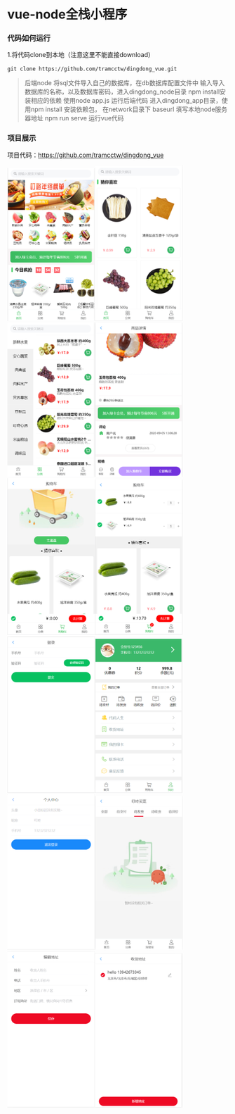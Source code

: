 # vue-node全栈小程序

### 代码如何运行


1.将代码clone到本地（注意这里不能直接download）

```shell
git clone https://github.com/tramcctw/dingdong_vue.git
```

> 后端node 将sql文件导入自己的数据库，在db数据库配置文件中
> 输入导入数据库的名称，以及数据库密码，进入dingdong_node目录
> npm install安装相应的依赖 使用node app.js 运行后端代码
> 进入dingdong_app目录，使用npm install 安装依赖包，
> 在network目录下 baseurl 填写本地node服务器地址
> npm run serve 运行vue代码


### 项目展示

项目代码：https://github.com/tramcctw/dingdong_vue

<img src="https://github.com/tramcctw/images/blob/master/images/dingdong01.png"  width="200px"/><img src="https://github.com/tramcctw/images/blob/master/images/dingdong02.png" width="200px"/><img src="https://github.com/tramcctw/images/blob/master/images/dingdong03.png" width="200px"/><img src="https://github.com/tramcctw/images/blob/master/images/dingdong04.png" width="200px"/><img src="https://github.com/tramcctw/images/blob/master/images/dingdong05.png" width="200px"/><img src="https://github.com/tramcctw/images/blob/master/images/dingdong06.png" width="200px"/><img src="https://github.com/tramcctw/images/blob/master/images/dingdong07.png" width="200px"/><img src="https://github.com/tramcctw/images/blob/master/images/dingdong08.png" width="200px"/><img src="https://github.com/tramcctw/images/blob/master/images/dingdong09.png" width="200px"/><img src="https://github.com/tramcctw/images/blob/master/images/dingdong10.png" width="200px"/><img src="https://github.com/tramcctw/images/blob/master/images/dingdong11.png" width="200px"/><img src="https://github.com/tramcctw/images/blob/master/images/dingdong12.png" width="200px"/>


